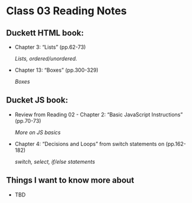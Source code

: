 # Class 03 Reading Notes

## Duckett HTML book:

- Chapter 3: “Lists” (pp.62-73)

    *Lists, ordered/unordered.*
- Chapter 13: “Boxes” (pp.300-329)

    *Boxes*

## Ducket JS book:

- Review from Reading 02 - Chapter 2: “Basic JavaScript Instructions” (pp.70-73)

    *More on JS basics*
- Chapter 4: “Decisions and Loops” from switch statements on (pp.162-182)

    *switch, select, if/else statements*

## Things I want to know more about

- TBD